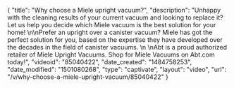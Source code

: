 {
    "title": "Why choose a Miele upright vacuum?",
    "description": "Unhappy with the cleaning results of your current vacuum and looking to replace it? Let us help you decide which Miele vacuum is the best solution for your home! \n\nPrefer an upright over a canister vacuum? Miele has got the perfect solution for you, based on the expertise they have developed over the decades in the field of canister vacuums. \n \nAbt is a proud authorized retailer of Miele Upright Vacuums. Shop for Miele Vacuums on Abt.com today!",
    "videoid": "85040422",
    "date_created": "1484758253",
    "date_modified": "1501080268",
    "type": "captivate",
    "layout": "video",
    "url": "\/v\/why-choose-a-miele-upright-vacuum\/85040422"
}